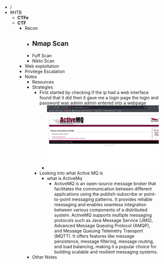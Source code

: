 - /
- #HTB
	- **CTFe**
	- **CTF**
		- Recon
			- Nmap Scan
				-
			- Fuff Scan
			- Nikto Scan
		- Web exploitation
		- Privilege Escalation
		- Notes
			- Resources
			- Strategies
				- First started by checking if the ip had a web interface found that it did then it gave me a login page the login and password was admin admin entered into a webpage
					- ![image.png](../assets/image_1703759436524_0.png)
				- Looking into what Active MQ is
					- what is ActiveMq
						- ActiveMQ is an open-source message broker that facilitates the communication between different applications using the publish-subscribe or point-to-point messaging patterns. It provides reliable messaging and enables seamless integration between various components of a distributed system. ActiveMQ supports multiple messaging protocols such as Java Message Service (JMS), Advanced Message Queuing Protocol (AMQP), and Message Queuing Telemetry Transport (MQTT). It offers features like message persistence, message filtering, message routing, and load balancing, making it a popular choice for building scalable and resilient messaging systems.
			- Other Notes